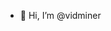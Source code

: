 - 👋 Hi, I’m @vidminer


<!---
vidminer/vidminer is a ✨ special ✨ repository because its `README.md` (this file) appears on your GitHub profile.
You can click the Preview link to take a look at your changes.
--->
